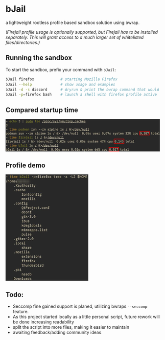 # bJail

a lightweight rootless profile based sandbox solution using bwrap.

*(Firejail profile usage is optionally supported, but Firejail has to be installed separately. This will grant access to a much larger set of whitelisted files/directories.)*

## Running the sandbox

To start the sandbox, prefix your command with `bJail`:

```bash
bJail firefox            # starting Mozilla Firefox
bJail --help             # show usage and examples
bJail -d -s discord      # dryrun & print the bwrap command that would be executed starting discord
bJail -p=firefox bash    # launch a shell with firefox profile active
```

## Compared startup time
![podman firejail and bJail startup times compared](/assets/images/startuptime.jpg)

## Profile demo
![home folder files visible to sandboxed firefox](/assets/images/profiledemo.jpg)


## Todo:
- Seccomp fine gained support is planed, utilizing bwraps `--seccomp` feature.
- As this project started locally as a little personal script, future rework will be done increasing readability
- split the script into more files, making it easier to maintain
- awaiting feedback/adding community ideas
